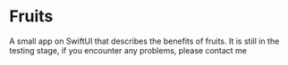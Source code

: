 # Fruits
A small app on SwiftUI that describes the benefits of fruits.
It is still in the testing stage, if you encounter any problems, please contact me
